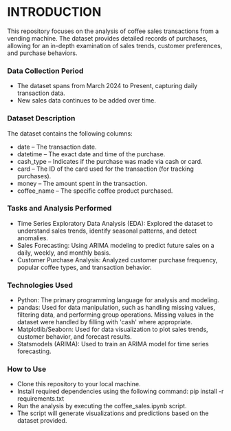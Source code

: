 # INTRODUCTION
This repository focuses on the analysis of coffee sales transactions from a vending machine. The dataset provides detailed records of purchases, allowing for an in-depth examination of sales trends, customer preferences, and purchase behaviors.

### Data Collection Period
- The dataset spans from March 2024 to Present, capturing daily transaction data.
- New sales data continues to be added over time.

### Dataset Description
The dataset contains the following columns:
- date – The transaction date.
- datetime – The exact date and time of the purchase.
- cash_type – Indicates if the purchase was made via cash or card.
- card – The ID of the card used for the transaction (for tracking purchases).
- money – The amount spent in the transaction.
- coffee_name – The specific coffee product purchased.

### Tasks and Analysis Performed
- Time Series Exploratory Data Analysis (EDA): Explored the dataset to understand sales trends, identify seasonal patterns, and detect anomalies.
- Sales Forecasting: Using ARIMA modeling to predict future sales on a daily, weekly, and monthly basis.
- Customer Purchase Analysis: Analyzed customer purchase frequency, popular coffee types, and transaction behavior.

### Technologies Used
- Python: The primary programming language for analysis and modeling.
- pandas: Used for data manipulation, such as handling missing values, filtering data, and performing group operations. Missing values in the dataset were handled by filling with 'cash' where appropriate.
- Matplotlib/Seaborn: Used for data visualization to plot sales trends, customer behavior, and forecast results.
- Statsmodels (ARIMA): Used to train an ARIMA model for time series forecasting.

### How to Use
- Clone this repository to your local machine.
- Install required dependencies using the following command: pip install -r requirements.txt
- Run the analysis by executing the coffee_sales.ipynb script.
- The script will generate visualizations and predictions based on the dataset provided.
